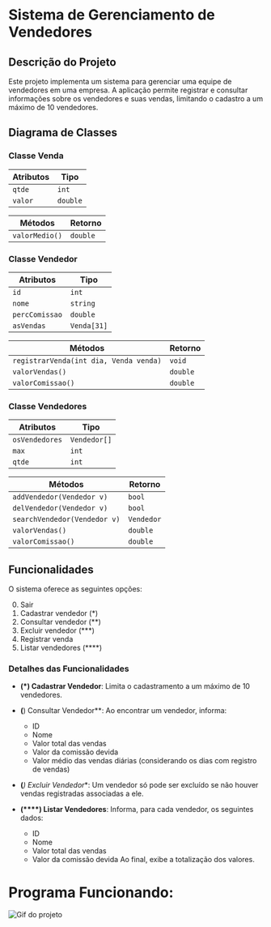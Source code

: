 # Sistema de Gerenciamento de Vendedores

## Descrição do Projeto

Este projeto implementa um sistema para gerenciar uma equipe de vendedores em uma empresa. A aplicação permite registrar e consultar informações sobre os vendedores e suas vendas, limitando o cadastro a um máximo de 10 vendedores.

## Diagrama de Classes

### Classe Venda

| Atributos        | Tipo     |
|------------------|----------|
| `qtde`           | `int`    |
| `valor`          | `double` |

| Métodos                  | Retorno   |
|--------------------------|-----------|
| `valorMedio()`          | `double`  |

### Classe Vendedor

| Atributos            | Tipo             |
|----------------------|------------------|
| `id`                 | `int`            |
| `nome`               | `string`         |
| `percComissao`       | `double`         |
| `asVendas`           | `Venda[31]`      |

| Métodos                                  | Retorno   |
|------------------------------------------|-----------|
| `registrarVenda(int dia, Venda venda)`  | `void`    |
| `valorVendas()`                          | `double`  |
| `valorComissao()`                        | `double`  |

### Classe Vendedores

| Atributos               | Tipo             |
|-------------------------|------------------|
| `osVendedores`          | `Vendedor[]`     |
| `max`                   | `int`            |
| `qtde`                  | `int`            |

| Métodos                                      | Retorno   |
|----------------------------------------------|-----------|
| `addVendedor(Vendedor v)`                   | `bool`    |
| `delVendedor(Vendedor v)`                   | `bool`    |
| `searchVendedor(Vendedor v)`                | `Vendedor`|
| `valorVendas()`                              | `double`  |
| `valorComissao()`                            | `double`  |

## Funcionalidades

O sistema oferece as seguintes opções:

0. Sair
1. Cadastrar vendedor (*)
2. Consultar vendedor (**)
3. Excluir vendedor   (***)
4. Registrar venda
5. Listar vendedores  (****)

### Detalhes das Funcionalidades

- **(*) Cadastrar Vendedor**: Limita o cadastramento a um máximo de 10 vendedores.
  
- **(**) Consultar Vendedor**: Ao encontrar um vendedor, informa:
  - ID
  - Nome
  - Valor total das vendas
  - Valor da comissão devida
  - Valor médio das vendas diárias (considerando os dias com registro de vendas)

- **(***) Excluir Vendedor**: Um vendedor só pode ser excluído se não houver vendas registradas associadas a ele.

- **(****) Listar Vendedores**: Informa, para cada vendedor, os seguintes dados:
  - ID
  - Nome
  - Valor total das vendas
  - Valor da comissão devida
  Ao final, exibe a totalização dos valores.

# Programa Funcionando:

![Gif do projeto](./Vendedores.gif)

